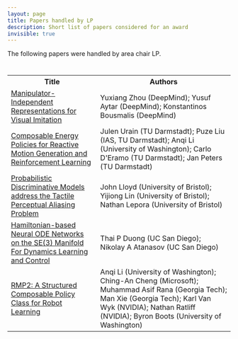 ```yaml
---
layout: page
title: Papers handled by LP
description: Short list of papers considered for an award
invisible: true
---
```


The following papers were handled by area chair LP.

<table class="table" style="margin-top: 40px;">
<tr><th width="40%">Title</th><th width="60%">Authors</th></tr>

<tr><td><a href="../../papers/002/">Manipulator-Independent Representations for Visual Imitation</a></td><td>Yuxiang Zhou (DeepMind); Yusuf Aytar (DeepMind); Konstantinos Bousmalis (DeepMind)</td></tr>
<tr><td><a href="../../papers/052/">Composable Energy Policies for Reactive Motion Generation and Reinforcement Learning </a></td><td>Julen Urain (TU Darmstadt); Puze Liu (IAS, TU Darmstadt); Anqi Li (University of Washington); Carlo D'Eramo (TU Darmstadt); Jan Peters (TU Darmstadt)</td></tr>
<tr><td><a href="../../papers/057/">Probabilistic Discriminative Models address the Tactile Perceptual Aliasing Problem</a></td><td>John Lloyd (University of Bristol); Yijiong Lin (University of Bristol); Nathan Lepora (University of Bristol)</td></tr>
<tr><td><a href="../../papers/086/">Hamiltonian-based Neural ODE Networks on the SE(3) Manifold For Dynamics Learning and Control</a></td><td>Thai P Duong (UC San Diego); Nikolay A Atanasov (UC San Diego)</td></tr>
<tr><td><a href="../../papers/092/">RMP2: A Structured Composable Policy Class for Robot Learning</a></td><td>Anqi Li (University of Washington); Ching-An Cheng (Microsoft); Muhammad Asif Rana (Georgia Tech); Man Xie (Georgia Tech); Karl Van Wyk (NVIDIA); Nathan Ratliff (NVIDIA); Byron Boots (University of Washington)</td></tr>

</table>

